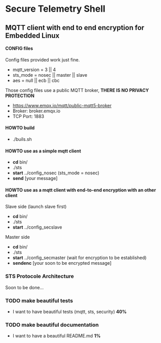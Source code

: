 # Secure Telemetry Shell 
MQTT client with end to end encryption for Embedded Linux
-------
#### CONFIG files
Config files provided work just fine.
- mqtt_version = 3 || 4
- sts_mode = nosec || master || slave
- aes = null || ecb || cbc

Those config files use a public MQTT broker, **THERE IS NO PRIVACY PROTECTION**
- https://www.emqx.io/mqtt/public-mqtt5-broker
- Broker: broker.emqx.io
- TCP Port: 1883

#### HOWTO build
- ./buils.sh 

#### HOWTO use as a simple mqtt client
- **cd** bin/
- ./sts
- **start** ../config_nosec (sts_mode = nosec)
- **send** [your message]

#### HOWTO use as a mqtt client with end-to-end encryption with an other client
Slave side (launch slave first)
- **cd** bin/
- ./sts
- **start** ../config_secslave

Master side
- **cd** bin/
- ./sts
- **start** ../config_secmaster (wait for encryption to be established)
- **sendenc** [your soon to be encrypted message]

### STS Protocole Architecture
Soon to be done...

### TODO make beautiful tests
- I want to have beautiful tests (mqtt, sts, security) **40%**

### TODO make beautiful documentation
- I want to have a beautiful README.md **1%**
